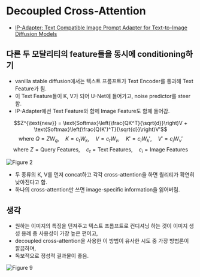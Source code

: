 # Decoupled Cross-Attention
- [IP-Adapter: Text Compatible Image Prompt Adapter for Text-to-Image Diffusion Models](https://arxiv.org/abs/2308.06721)

## 다른 두 모달리티의 feature들을 동시에 conditioning하기
- vanilla stable diffusion에서는 텍스트 프롬프트가 Text Encoder를 통과해 Text Feature가 됨.
- 이 Text Feature들이 K, V가 되어 U-Net에 들어가고, noise predictor를 steer 함.
- IP-Adapter에선 Text Feature와 함께 Image Feature도 함께 들어감.

$$Z^{\text{new}} = \text{Softmax}\left(\frac{QK^T}{\sqrt{d}}\right)V + \text{Softmax}\left(\frac{Q(K')^T}{\sqrt{d}}\right)V'$$
$$\text{where } Q = ZW_q, \quad K = c_t W_k, \quad V = c_t W_v, \quad K' = c_i W_k', \quad V' = c_i W_v'$$
$$\text{where } Z = \text{Query Features}, \quad c_t = \text{Text Features}, \quad c_i = \text{Image Features}$$

![Figure 2](https://github.com/star-bits/blog/assets/93939472/89793dad-ad5e-42c0-95a9-09b0f7daa61f)

- 두 종류의 K, V를 먼저 concat하고 각각 cross-attention을 하면 퀄리티가 확연히 낮아진다고 함.
- 하나의 cross-attention만 쓰면 image-specific information을 잃어버림.

## 생각
- 원하는 이미지의 특징을 던져주고 텍스트 프롬프트로 컨디셔닝 하는 것이 이미지 생성 용례 중 사용성이 가장 높은 편이고,
- decoupled cross-attention을 사용한 이 방법이 유사한 시도 중 가장 방법론이 깔끔하며,
- 독보적으로 정성적 결과물이 좋음.
  
![Figure 9](https://github.com/star-bits/blog/assets/93939472/0efff47d-f691-434c-9172-b1fa26f08262)


